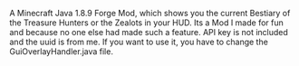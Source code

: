 A Minecraft Java 1.8.9 Forge Mod, which shows you the current Bestiary of the Treasure Hunters or the Zealots in your HUD. Its a Mod I made for fun and because no one else had made such a feature. API key is not included and the uuid is from me. If you want to use it, you have to change the GuiOverlayHandler.java file.

